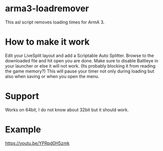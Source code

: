 # arma3-loadremover

This asl script removes loading times for ArmA 3.

# How to make it work

Edit your LiveSplit layout and add a Scriptable Auto Splitter.
Browse to the downloaded file and hit open you are done.
Make sure to disable Battleye in your launcher or else it will not work. (Its probably blocking it from reading the game memory?)
This will pause your timer not only during loading but also when saving or when you open the menu.

# Support

Works on 64bit, I do not know about 32bit but it should work.

# Example

https://youtu.be/YPRpd0H5zmk
